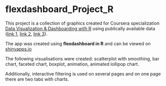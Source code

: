 # flexdashboard_Project_R

This project is a collection of graphics created for Coursera specialization [Data Visualization & Dashboarding with R](https://www.coursera.org/specializations/jhu-data-visualization-dashboarding-with-r) using publically available data ([link 1](https://dataverse.harvard.edu/dataset.xhtml?persistentId=doi:10.7910/DVN/WOT7O8), [ link 2](https://www.dropbox.com/s/4ebgnkdhhxo5rac/cel_volden_wiseman%20_coursera.csv?raw=1), [ link 3](https://www.dropbox.com/s/uhfstf6g36ghxwp/cces_sample_coursera.csv?raw=1)).

The app was created using **flexdashboard in R** and can be viewed on [shinyapps.io](https://kingasiwiec.shinyapps.io/flexdashboard_Project_R/?_ga=2.265094729.792923371.1627575574-980199677.1626006647)

The following visualisations were created: scatterplot with smoothing, bar chart, faceted chart, boxplot, animation, animated lollipop chart. 

Additionally, interactive filtering is used on several pages and on one page there are two tabs with charts. 
